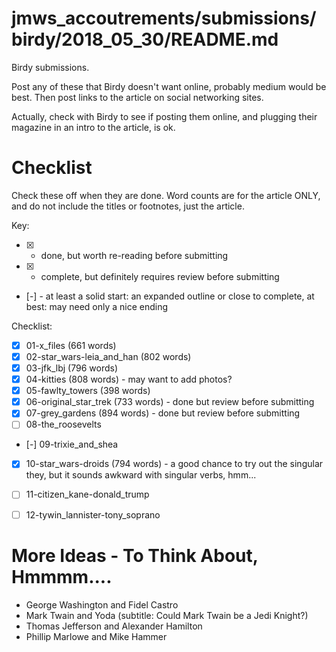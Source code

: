 
# jmws_accoutrements/submissions/birdy/2018_05_30/README.md

Birdy submissions.

Post any of these that Birdy doesn't want online, probably medium would be best.
Then post links to the article on social networking sites.

Actually, check with Birdy to see if posting them online, and plugging their magazine in an intro to the article, is ok.

# Checklist

Check these off when they are done.
Word counts are for the article ONLY, and do not include the titles or footnotes, just the article.

Key:

- [X] - done, but worth re-reading before submitting
- [x] - complete, but definitely requires review before submitting
- [-] - at least a solid start: an expanded outline or close to complete, at best: may need only a nice ending

Checklist:

- [X] 01-x_files (661 words)
- [X] 02-star_wars-leia_and_han (802 words)
- [X] 03-jfk_lbj (796 words)
- [X] 04-kitties (808 words) - may want to add photos?
- [X] 05-fawlty_towers (398 words)
- [x] 06-original_star_trek (733 words) - done but review before submitting
- [x] 07-grey_gardens (894 words) - done but review before submitting
- [ ] 08-the_roosevelts
- [-] 09-trixie_and_shea
- [x] 10-star_wars-droids (794 words) - a good chance to try out the singular they, but it sounds awkward with singular verbs, hmm...
- [ ] 11-citizen_kane-donald_trump
- [ ] 12-tywin_lannister-tony_soprano


# More Ideas - To Think About, Hmmmm....

- George Washington and Fidel Castro
- Mark Twain and Yoda (subtitle: Could Mark Twain be a Jedi Knight?)
- Thomas Jefferson and Alexander Hamilton
- Phillip Marlowe and Mike Hammer


